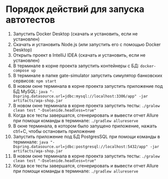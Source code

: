 # Порядок действий для запуска автотестов
	
1. Запустить Docker Desktop (скачать и установить, если не установлен)  
2. Скачать и установить Node.js (или запустить его с помощью Docker Desktop)  
3. Открыть проект в IntelliJ IDEA (скачать и установить, если не установлен)  
4. В терминале в корне проекта запустить контейнеры с БД: `docker-compose up`  
5. В терминале в папке gate-simulator запустить симулятор банковских сервисов: `npm start`  
6. В новом окне терминала в корне проекта запустить приложение под БД MySQL: `java "-Dspring.datasource.url=jdbc:mysql://localhost:3306/app" -jar artifacts/aqa-shop.jar`  
7. В новом окне терминала в корне проекта запустить тесты: `./gralew clean test "-Dselenide.headless=true"`
8. Когда все тесты завершатся, сгенерировать и вывести отчет Allure при помощи команды в терминале: `./gradlew allureserve`
9. В окне терминала, в котором было запущено приложение, нажать ctrl+C, чтобы остановить приложение  
10. Запустить приложение под БД PostgresSQL при помощи команды в терминале: `java "-Dspring.datasource.url=jdbc:postgresql://localhost:5432/app" -jar artifacts/aqa-shop.jar`  
11. В новом окне терминала в корне проекта запустить тесты: `./gralew clean test "-Dselenide.headless=true"`  
12. Когда все тесты завершатся, сгенерировать и вывести отчет Allure при помощи команды в терминале: `./gradlew allureserve`